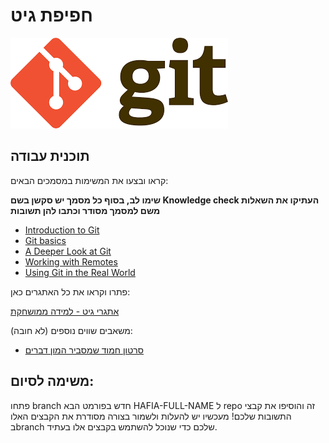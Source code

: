 # חפיפת גיט

![Git logo](../../Pictures/git.png)

## תוכנית עבודה

קראו ובצעו את המשימות במסמכים הבאים:

**שימו לב, בסוף כל מסמך יש סקשן בשם Knowledge check העתיקו את השאלות משם למסמך מסודר וכתבו להן תשובות**

- [Introduction to Git](https://www.theodinproject.com/lessons/foundations-introduction-to-git)
- [Git basics](https://www.theodinproject.com/lessons/foundations-git-basics)
- [A Deeper Look at Git](https://www.theodinproject.com/lessons/javascript-a-deeper-look-at-git)
- [Working with Remotes](https://www.theodinproject.com/lessons/javascript-working-with-remotes)
- [Using Git in the Real World](https://www.theodinproject.com/lessons/javascript-using-git-in-the-real-world)

פתרו וקראו את כל האתגרים כאן:

[אתגרי גיט - למידה ממושחקת](https://learngitbranching.js.org/)

משאבים שווים נוספים (לא חובה):

- [סרטון חמוד שמסביר המון דברים](https://www.youtube.com/watch?v=8JJ101D3knE)

## משימה לסיום:

פתחו branch חדש בפורמט הבא HAFIA-FULL-NAME ל repo זה והוסיפו את קבצי התשובות שלכם!
מעכשיו יש להעלות ולשמור בצורה מסודרת את הקבצים האלו בbranch שלכם כדי שנוכל להשתמש בקבצים אלו בעתיד.

